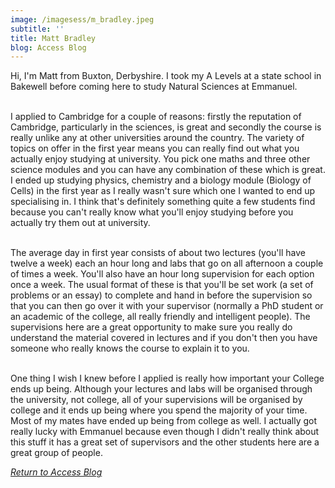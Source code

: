 ```yaml
---
image: /imagesess/m_bradley.jpeg
subtitle: ''
title: Matt Bradley
blog: Access Blog
---
```


Hi, I'm Matt from Buxton, Derbyshire. I took my A Levels at a state school in Bakewell before coming here to study Natural Sciences at Emmanuel.<br/><br/>

I applied to Cambridge for a couple of reasons: firstly the reputation of Cambridge, particularly in the sciences, is great and secondly the course is really unlike any at other universities around the country. The variety of topics on offer in the first year means you can really find out what you actually enjoy studying at university. You pick one maths and three other science modules and you can have any combination of these which is great. I ended up studying physics, chemistry and a biology module (Biology of Cells) in the first year as I really wasn't sure which one I wanted to end up specialising in. I think that's definitely something quite a few students find because you can't really know what you'll enjoy studying before you actually try them out at university.<br/><br/>

The average day in first year consists of about two lectures (you'll have twelve a week) each an hour long and labs that go on all afternoon a couple of times a week. You'll also have an hour long supervision for each option once a week. The usual format of these is that you'll be set work (a set of problems or an essay) to complete and hand in before the supervision so that you can then go over it with your supervisor (normally a PhD student or an academic of the college, all really friendly and intelligent people). The supervisions here are a great opportunity to make sure you really do understand the material covered in lectures and if you don't then you have someone who really knows the course to explain it to you.<br/><br/>

One thing I wish I knew before I applied is really how important your College ends up being. Although your lectures and labs will be organised through the university, not college, all of your supervisions will be organised by college and it ends up being where you spend the majority of your time. Most of my mates have ended up being from college as well. I actually got really lucky with Emmanuel because even though I didn't really think about this stuff it has a great set of supervisors and the other students here are a great group of people.

*[Return to Access Blog](javascript:javascript:history.go(-1))*